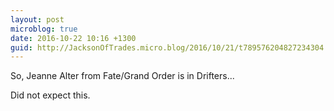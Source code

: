 ```yaml
---
layout: post
microblog: true
date: 2016-10-22 10:16 +1300
guid: http://JacksonOfTrades.micro.blog/2016/10/21/t789576204827234304.html
---
```

So, Jeanne Alter from Fate/Grand Order is in Drifters...

Did not expect this.
